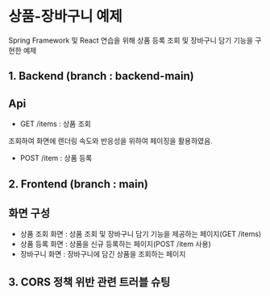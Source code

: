 # 상품-장바구니 예제

Spring Framework 및 React 연습을 위해 상품 등록 조회 및 장바구니 담기 기능을 구현한 예제


## 1. Backend (branch : backend-main)

## Api

+ GET /items : 상품 조회

조회하여 화면에 렌더링 속도와 반응성을 위하여 페이징을 활용하였음.

+ POST /item : 상품 등록

## 2. Frontend (branch : main)

## 화면 구성

+ 상품 조회 화면 : 상품 조회 및 장바구니 담기 기능을 제공하는 페이지(GET /items)
+ 상품 등록 화면 : 상품을 신규 등록하는 페이지(POST /item 사용)
+ 장바구니 화면 : 장바구니에 담긴 상품을 조회하는 페이지

## 3. CORS 정책 위반 관련 트러블 슈팅



